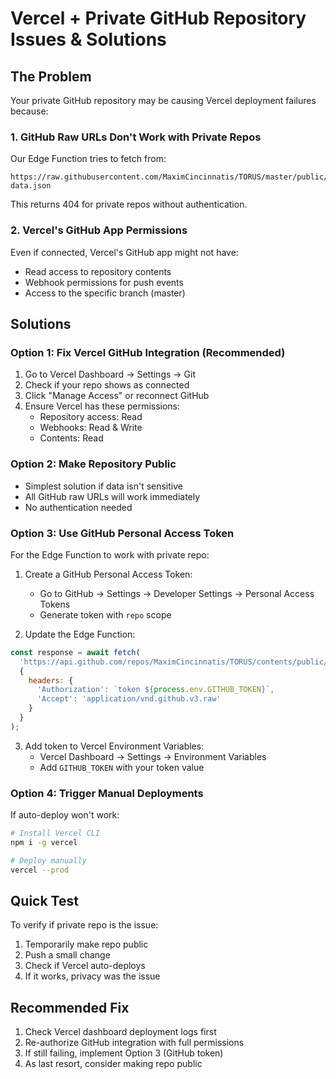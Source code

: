 # Vercel + Private GitHub Repository Issues & Solutions

## The Problem
Your private GitHub repository may be causing Vercel deployment failures because:

### 1. **GitHub Raw URLs Don't Work with Private Repos**
Our Edge Function tries to fetch from:
```
https://raw.githubusercontent.com/MaximCincinnatis/TORUS/master/public/data/cached-data.json
```
This returns 404 for private repos without authentication.

### 2. **Vercel's GitHub App Permissions**
Even if connected, Vercel's GitHub app might not have:
- Read access to repository contents
- Webhook permissions for push events
- Access to the specific branch (master)

## Solutions

### Option 1: Fix Vercel GitHub Integration (Recommended)
1. Go to Vercel Dashboard → Settings → Git
2. Check if your repo shows as connected
3. Click "Manage Access" or reconnect GitHub
4. Ensure Vercel has these permissions:
   - Repository access: Read
   - Webhooks: Read & Write
   - Contents: Read

### Option 2: Make Repository Public
- Simplest solution if data isn't sensitive
- All GitHub raw URLs will work immediately
- No authentication needed

### Option 3: Use GitHub Personal Access Token
For the Edge Function to work with private repo:

1. Create a GitHub Personal Access Token:
   - Go to GitHub → Settings → Developer Settings → Personal Access Tokens
   - Generate token with `repo` scope

2. Update the Edge Function:
```javascript
const response = await fetch(
  'https://api.github.com/repos/MaximCincinnatis/TORUS/contents/public/data/cached-data.json',
  {
    headers: {
      'Authorization': `token ${process.env.GITHUB_TOKEN}`,
      'Accept': 'application/vnd.github.v3.raw'
    }
  }
);
```

3. Add token to Vercel Environment Variables:
   - Vercel Dashboard → Settings → Environment Variables
   - Add `GITHUB_TOKEN` with your token value

### Option 4: Trigger Manual Deployments
If auto-deploy won't work:
```bash
# Install Vercel CLI
npm i -g vercel

# Deploy manually
vercel --prod
```

## Quick Test
To verify if private repo is the issue:
1. Temporarily make repo public
2. Push a small change
3. Check if Vercel auto-deploys
4. If it works, privacy was the issue

## Recommended Fix
1. Check Vercel dashboard deployment logs first
2. Re-authorize GitHub integration with full permissions
3. If still failing, implement Option 3 (GitHub token)
4. As last resort, consider making repo public
